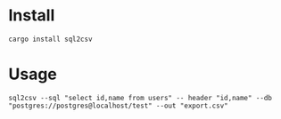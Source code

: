 # Install
```
cargo install sql2csv
```

# Usage
```
sql2csv --sql "select id,name from users" -- header "id,name" --db "postgres://postgres@localhost/test" --out "export.csv"
```
